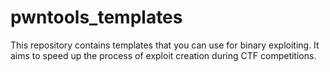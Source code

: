 # pwntools_templates
This repository contains templates that you can use for binary exploiting. It aims to speed up the process of exploit creation during CTF competitions.
